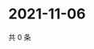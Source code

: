 # 2021-11-06

共 0 条

<!-- BEGIN WEIBO -->
<!-- 最后更新时间 Sat Nov 06 2021 11:00:42 GMT+0800 (China Standard Time) -->

<!-- END WEIBO -->
